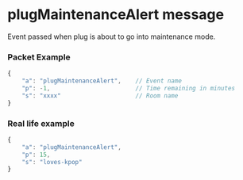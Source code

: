 # plugMaintenanceAlert message

Event passed when plug is about to go into maintenance mode.

### Packet Example

```js
{
    "a": "plugMaintenanceAlert",    // Event name
    "p": -1,                        // Time remaining in minutes
    "s": "xxxx"                     // Room name
}
```
### Real life example
```js
{
    "a": "plugMaintenanceAlert",
    "p": 15,
    "s": "loves-kpop"
}
```